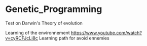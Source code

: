 # Genetic_Programming
Test on Darwin's Theory of evolution

Learning of the environnement https://www.youtube.com/watch?v=cyRCFJcLi8c
Learning path for avoid ennemies
